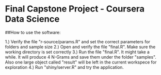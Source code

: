 # Final Capstone Project - Coursera Data Science

##How to use the software: 

1.) Verify the file "r-source/params.R" and set the correct parameters for folders and sample size
2.) Open and verify the file "final.R". Make sure the working directory is set correctly
3.) Run the file "final.R". It might take a while. It will produce 4 N-Grams and save them under the folder "samples". Also one large object called "result" will be left in the current workspece for exploration
4.) Run "shiny/server.R" and try the application.